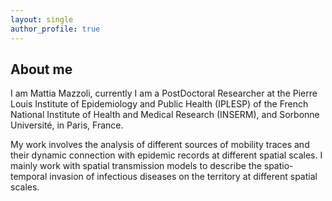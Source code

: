 ```yaml
---
layout: single
author_profile: true
---
```



## About me

I am Mattia Mazzoli, currently I am a PostDoctoral Researcher at the Pierre Louis Institute of Epidemiology and Public Health (IPLESP) of the French National Institute of Health and Medical Research (INSERM), and Sorbonne Université, in Paris, France.

My work involves the analysis of different sources of mobility traces and their dynamic connection with epidemic records at different spatial scales. I mainly work with spatial transmission models to describe the spatio-temporal invasion of infectious diseases on the territory at different spatial scales.

